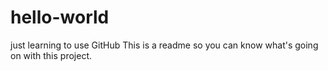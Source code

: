 # hello-world
just learning to use GitHub
This is a readme so you can know what's going on with this project.
